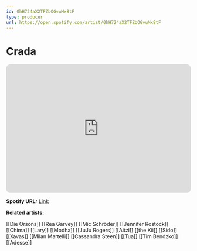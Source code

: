 ```yaml
---
id: 0hH724aX2TFZbOGvuMx8tF
type: producer
url: https://open.spotify.com/artist/0hH724aX2TFZbOGvuMx8tF
---
```

# Crada

<iframe style="border-radius:12px" src="https://open.spotify.com/embed/artist/0hH724aX2TFZbOGvuMx8tF" width="100%" height="352" frameBorder="0" allowfullscreen="" allow="autoplay; clipboard-write; encrypted-media; fullscreen; picture-in-picture" loading="lazy"></iframe>

**Spotify URL:** [Link](https://open.spotify.com/artist/0hH724aX2TFZbOGvuMx8tF)

**Related artists:**

[[Die Orsons]]
[[Rea Garvey]]
[[Mic Schröder]]
[[Jennifer Rostock]]
[[Chima]]
[[Lary]]
[[Modha]]
[[JuJu Rogers]]
[[Aitzi]]
[[the Kii]]
[[Sido]]
[[Xavas]]
[[Milan Martelli]]
[[Cassandra Steen]]
[[Tua]]
[[Tim Bendzko]]
[[Adesse]]
